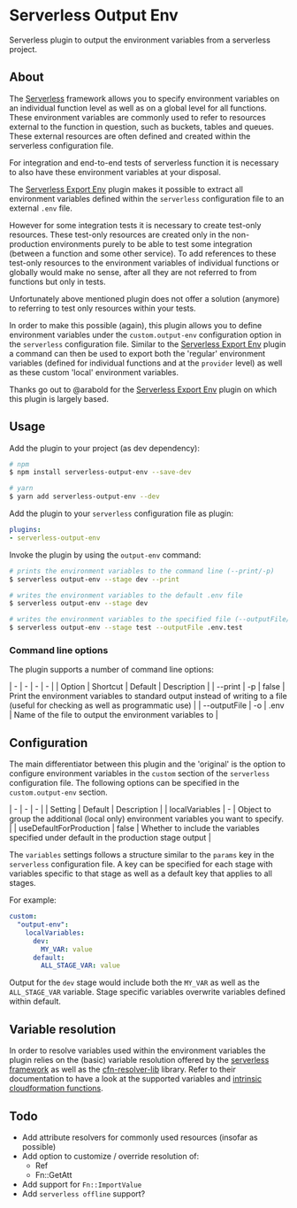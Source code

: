 # Serverless Output Env

Serverless plugin to output the environment variables from a serverless project.

## About

The [Serverless](https://www.serverless.com) framework allows you to specify environment variables on an individual function level as well as on a global level for all functions. These environment variables are commonly used to refer to resources external to the function in question, such as buckets, tables and queues. These external resources are often defined and created within the serverless configuration file. 

For integration and end-to-end tests of serverless function it is necessary to also have these environment variables at your disposal. 

The [Serverless Export Env](https://github.com/arabold/serverless-export-env) plugin makes it possible to extract all environment variables defined within the `serverless` configuration file to an external `.env` file.

However for some integration tests it is necessary to create test-only resources. These test-only resources are created only in the non-production environments purely to be able to test some integration (between a function and some other service). To add references to these test-only resources to the environment variables of individual functions or globally would make no sense, after all they are not referred to from functions but only in tests.

Unfortunately above mentioned plugin does not offer a solution (anymore) to referring to test only resources within your tests. 

In order to make this possible (again), this plugin allows you to define environment variables under the `custom.output-env` configuration option in the `serverless` configuration file. Similar to the [Serverless Export Env](https://github.com/arabold/serverless-export-env) plugin a command can then be used to export both the 'regular' environment variables (defined for individual functions and at the `provider` level) as well as these custom 'local' environment variables.

Thanks go out to @arabold for the [Serverless Export Env](https://github.com/arabold/serverless-export-env) plugin on which this plugin is largely based.

## Usage

Add the plugin to your project (as dev dependency):

```sh
# npm
$ npm install serverless-output-env --save-dev

# yarn
$ yarn add serverless-output-env --dev 
```

Add the plugin to your `serverless` configuration file as plugin:

```yaml
plugins:
- serverless-output-env
```

Invoke the plugin by using the `output-env` command:

```sh
# prints the environment variables to the command line (--print/-p)
$ serverless output-env --stage dev --print

# writes the environment variables to the default .env file
$ serverless output-env --stage dev

# writes the environment variables to the specified file (--outputFile/-o)
$ serverless output-env --stage test --outputFile .env.test
```

### Command line options
The plugin supports a number of command line options:

| -            | -        | -       | -                                                                                                                                  |
| Option       | Shortcut | Default | Description                                                                                                                        |
| --print      | -p       | false   | Print the environment variables to standard output instead of writing to a file (useful for checking as well as programmatic use) |
| --outputFile | -o       | .env    | Name of the file to output the environment variables to                                                                            |

## Configuration

The main differentiator between this plugin and the 'original' is the option to configure environment variables in the `custom` section of the `serverless` configuration file. The following options can be specified in the `custom.output-env` section.

| -                       | -       | -                                                                                                                                                                 |
| Setting                 | Default | Description                                                                                                                                                       |
| localVariables               | -       | Object to group the additional (local only) environment variables you want to specify. |
| useDefaultForProduction | false   | Whether to include the variables specified under default in the production stage output                                                                           |

The `variables` settings follows a structure similar to the `params` key in the `serverless` configuration file. A key can be specified for each stage with variables specific to that stage as well as a default key that applies to all stages.

For example:

```yaml
custom:
  "output-env":
    localVariables:
      dev:
        MY_VAR: value
      default:
        ALL_STAGE_VAR: value
```

Output for the `dev` stage would include both the `MY_VAR` as well as the `ALL_STAGE_VAR` variable. Stage specific variables overwrite variables defined within default.

## Variable resolution

In order to resolve variables used within the environment variables the plugin relies on the (basic) variable resolution offered by the [serverless framework](https://www.serverless.com/framework/docs) as well as the [cfn-resolver-lib](https://github.com/robessog/cfn-resolver-lib#readme) library. Refer to their documentation to have a look at the supported variables and [intrinsic cloudformation functions](https://docs.aws.amazon.com/AWSCloudFormation/latest/UserGuide/intrinsic-function-reference.html).

## Todo

- Add attribute resolvers for commonly used resources (insofar as possible)
- Add option to customize / override resolution of:
  - Ref
  - Fn::GetAtt
- Add support for `Fn::ImportValue`
- Add `serverless offline` support?


